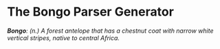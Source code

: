 # The Bongo Parser Generator

***Bongo**: (n.) A forest antelope that has a chestnut coat with narrow white
vertical stripes, native to central Africa.*
